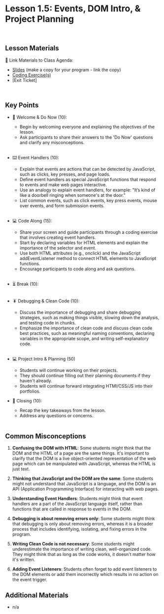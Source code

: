 # Lesson 1.5: Events, DOM Intro, & Project Planning

<br>

## Lesson Materials

📖 Link Materials to Class Agenda:
- [Slides](https://docs.google.com/presentation/d/1Wt7k7sAGwmPu-VzGt74IvcOVQ-mvrzzmOLRYwz8yFKA/edit?usp=sharing) (make a copy for your program - link the copy)
- [Coding Exercise(s)](https://github.com/itscodenation/flw1-u1l5-23-24-student-exercises)
- [Exit Ticket]

<br>

## Key Points

- 👋 Welcome & Do Now (10):
  - Begin by welcoming everyone and explaining the objectives of the lesson.
  - Ask participants to share their answers to the 'Do Now' questions and clarify any misconceptions.<br><br>
  
- ⌨️ Event Handlers (10):
  - Explain that events are actions that can be detected by JavaScript, such as clicks, key presses, and page loads.
  - Define event handlers as special JavaScript functions that respond to events and make web pages interactive.
  - Use an analogy to explain event handlers, for example: "It’s kind of like a doorbell ringing when someone's at the door."
  - List common events, such as click events, key press events, mouse over events, and form submission events. <br><br>

- 💻 Code Along (15):
  -  Share your screen and guide participants through a coding exercise that involves creating event handlers.
  - Start by declaring variables for HTML elements and explain the importance of the selector and event.
  - Use both HTML attributes (e.g., onclick) and the JavaScript addEventListener method to connect HTML elements to JavaScript functions.
  - Encourage participants to code along and ask questions.<br><br>

- ⏳ Break (10):<br><br>

- 🪳 Debugging & Clean Code (10):
  - Discuss the importance of debugging and share debugging strategies, such as making things visible, slowing down the analysis, and testing code in chunks.
  - Emphasize the importance of clean code and discuss clean code best practices, such as meaningful naming conventions, declaring variables in the appropriate scope, and writing self-explanatory code.<br><br>

- 💻 Project Intro & Planning (50)
  - Students will continue working on their projects.
  - They should continue filling out their planning documents if they haven't already.
  - Students will continue forward integrating HTMl/CSS/JS into their portfolios.

- 👋 Closing (10):
  - Recap the key takeaways from the lesson.
  - Address any questions or concerns.<br><br>
  

## Common Misconceptions
1. **Confusing the DOM with HTML**: Some students might think that the DOM and the HTML of a page are the same things. It's important to clarify that the DOM is a live object-oriented representation of the web page which can be manipulated with JavaScript, whereas the HTML is just text.

2. **Thinking that JavaScript and the DOM are the same**: Some students might not understand that JavaScript is a language, and the DOM is an API (Application Programming Interface) for interacting with web pages. 

3. **Understanding Event Handlers**: Students might think that event handlers are a part of the JavaScript language itself, rather than functions that are called in response to events in the DOM.

4. **Debugging is about removing errors only**: Some students might think that debugging is only about removing errors, whereas it is a broader process that includes identifying, isolating, and fixing errors in the program.

5. **Writing Clean Code is not necessary**: Some students might underestimate the importance of writing clean, well-organized code. They might think that as long as the code works, it doesn't matter how it's written.

6. **Adding Event Listeners**: Students often forget to add event listeners to the DOM elements or add them incorrectly which results in no action on the event trigger.


## Additional Materials
- n/a
